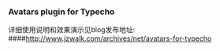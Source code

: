 ### Avatars plugin for Typecho

详细使用说明和效果演示见blog发布地址: 
####http://www.jzwalk.com/archives/net/avatars-for-typecho